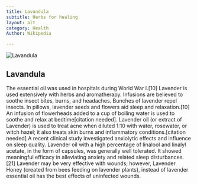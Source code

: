 ```yaml
---
title: Lavandula
subtitle: Herbs for healing
layout: alt
category: Health
Author: Wikipedia

---
```


![Lavandula](http://upload.wikimedia.org/wikipedia/commons/6/60/Single_lavendar_flower02.jpg)

## Lavandula

The essential oil was used in hospitals during World War I.[10]
Lavender is used extensively with herbs and aromatherapy. Infusions are believed to soothe insect bites, burns, and headaches. Bunches of lavender repel insects. In pillows, lavender seeds and flowers aid sleep and relaxation.[10] An infusion of flowerheads added to a cup of boiling water is used to soothe and relax at bedtime[citation needed]. Lavender oil (or extract of Lavender) is used to treat acne when diluted 1:10 with water, rosewater, or witch hazel; it also treats skin burns and inflammatory conditions.[citation needed]
A recent clinical study investigated anxiolytic effects and influence on sleep quality. Lavender oil with a high percentage of linalool and linalyl acetate, in the form of capsules, was generally well tolerated. It showed meaningful efficacy in alleviating anxiety and related sleep disturbances.[21]
Lavender may be very effective with wounds; however, Lavender Honey (created from bees feeding on lavender plants), instead of lavender essential oil has the best effects of uninfected wounds.